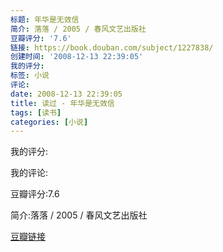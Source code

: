 ```yaml
---
标题: 年华是无效信
简介: 落落 / 2005 / 春风文艺出版社
豆瓣评分: '7.6'
链接: https://book.douban.com/subject/1227838/
创建时间: '2008-12-13 22:39:05'
我的评分:
标签: 小说
评论:
date: 2008-12-13 22:39:05
title: 读过 - 年华是无效信
tags: [读书]
categories: [小说]
---
```


我的评分:

我的评论:

豆瓣评分:7.6

简介:落落 / 2005 / 春风文艺出版社

[豆瓣链接](https://book.douban.com/subject/1227838/)

